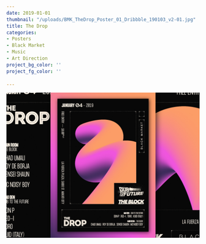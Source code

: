 ```yaml
---
date: 2019-01-01
thumbnail: "/uploads/BMK_TheDrop_Poster_01_Dribbble_190103_v2-01.jpg"
title: The Drop
categories:
- Posters
- Black Market
- Music
- Art Direction
project_bg_color: ''
project_fg_color: ''

---
```


![](/uploads/BMK_TheDrop_Poster_01_Dribbble_190103_v2-01.jpg)